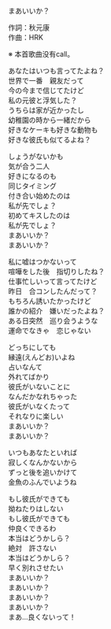 まあいいか？  
  
作詞：秋元康  
作曲：HRK  
  
※ 本首歌曲没有call。   
  
あなたはいつも言ってたよね？  
世界で一番　親友だって  
今の今まで信じてたけど  
私の元彼と浮気した？  
うちらは家が近かったし  
幼稚園の時から一緒だから  
好きなケーキも好きな動物も  
好きな彼氏も似てるよね？  
  
しょうがないかも  
気が合う二人  
好きになるのも  
同じタイミング  
付き合い始めたのは  
私が先でしょ？  
初めてキスしたのは  
私が先でしょ？  
まあいいか？  
まあいいか？  
  
私に嘘はつかないって  
喧嘩をした後　指切りしたね？  
仕事忙しいって言ってたけど  
昨日　合コンしたんだって？  
もちろん誘いたかったけど  
誰かの紹介　嫌いだったよね？  
ある日突然　巡り会うような  
運命でなきゃ　恋じゃない  
  
どっちにしても  
縁遠(えんどお)いよね  
占いなんて  
外れてばかり  
彼氏がいないことに  
なんだかなれちゃった  
彼氏がいなくたって  
それなりに楽しい  
まあいいか？  
まあいいか？  
  
いつもあなたといれば  
寂しくなんかないから  
ずっと後を追いかけて  
金魚のふんでいようね  
  
もし彼氏ができても  
拗ねたりはしない  
もし彼氏ができても  
仲良くできるわ  
本当はどうかしら？  
絶対　許さない  
本当はどうかしら？  
早く別れさせたい  
まあいいか？  
まあいいか？  
まあいいか？  
まあいいか？  
まあ…良くないって！  
